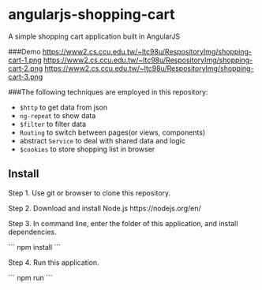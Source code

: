 # angularjs-shopping-cart
<p>A simple shopping cart application built in AngularJS</p>

###Demo
https://www2.cs.ccu.edu.tw/~ltc98u/RespositoryImg/shopping-cart-1.png
https://www2.cs.ccu.edu.tw/~ltc98u/RespositoryImg/shopping-cart-2.png
https://www2.cs.ccu.edu.tw/~ltc98u/RespositoryImg/shopping-cart-3.png

###The following techniques are employed in this repository:
* `$http` to get data from json
* `ng-repeat` to show data
* `$filter` to filter data
* `Routing` to switch between pages(or views, components)
* abstract `Service` to deal with shared data and logic
* `$cookies` to store shopping list in browser

## Install
<p>Step 1. Use git or browser to clone this repository.</p>
<p>Step 2. Download and install Node.js https://nodejs.org/en/</p>
<p>Step 3. In command line, enter the folder of this application, and install dependencies.</p>
```
npm install
```
<p>Step 4. Run this application.</p>
```
npm run
```
